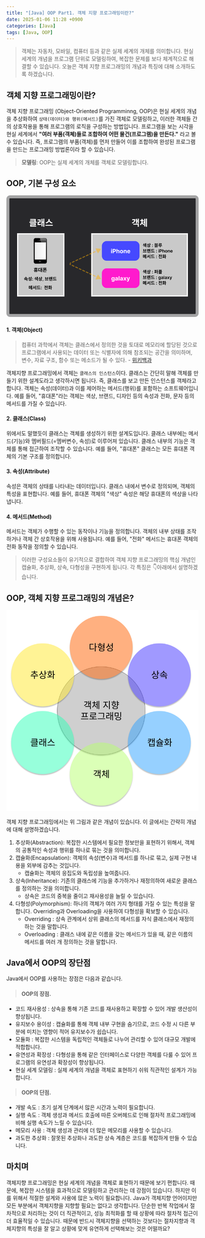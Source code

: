 ```yaml
---
title: "[Java] OOP Part1. 객체 지향 프로그래밍이란?"
date: 2025-01-06 11:28 +0900
categories: [Java]
tags: [Java, OOP]
---
```


> 객체는 자동차, 모바일, 컴퓨터 등과 같은 실제 세계의 개체를 의미합니다. 현실 세계의 개념을 프로그램 단위로 모델링하여, 복잡한 문제를 보다 체계적으로 해결할 수 있습니다. 오늘은 객체 지향 프로그래밍의 개념과 특징에 대해 소개하도록 하겠습니다. 

## 객체 지향 프로그래밍이란? 

객체 지향 프로그래밍 (Object-Oriented Programminng, OOP)은 현실 세계의 개념을 추상화하여 `상태(데이터)와 행위(메서드)`를 가진 객체로 모델링하고, 이러한 객체들 간의 상호작용을 통해 프로그램의 로직을 구성하는 방법입니다. 프로그램을 보는 시각을 현실 세계에서 **"여러 부품(객쳬)들로 조합하여 어떤 물건(프로그램)을 만든다."** 라고 볼 수 있습니다. 즉, 프로그램의 부품(객체)를 먼저 만들어 이를 조합하여 완성된 프로그램을 만드는 프로그래밍 방법론이라 할 수 있습니다. 

> **모델링**: OOP는 실제 세계의 개체를 객체로 모델링합니다.

## OOP, 기본 구성 요소

![obj_class.png](https://github.com/Euihyunee/euihyunee.github.io/blob/main/_posts/img/obj_class.png?raw=true)


#### 1. 객체(Object) 

> 컴퓨터 과학에서 객체는 클래스에서 정의한 것을 토대로 메모리에 할당된 것으로 프로그램에서 사용되는 데이터 또는 식별자에 의해 참조되는 공간을 의미하며, 변수, 자료 구조, 함수 또는 메소드가 될 수 있다. - [위키백과](https://ko.wikipedia.org/wiki/%EA%B0%9D%EC%B2%B4_(%EC%BB%B4%ED%93%A8%ED%84%B0_%EA%B3%BC%ED%95%99))

객체지향 프로그래밍에서 객체는 `클래스의 인스턴스`이다. 클래스는 간단히 말해 객체를 만들기 위한 설계도라고 생각하시면 됩니다. 즉, 클래스를 보고 만든 인스턴스를 객체라고 합니다. 객체는 속성(데이터)과 이를 제어하는 메서드(행위)를 포함하는 소프트웨어입니다. 예를 들어, "휴대폰"라는 객체는 색상, 브랜드, 디자인 등의 속성과 전화, 문자 등의 메서드를 가질 수 있습니다. 


#### 2. 클래스(Class) 

위에서도 말했듯이 클래스는 객체를 생성하기 위한 설계도입니다. 클래스 내부에는 메서드(기능)와 멤버필드(=멤버변수, 속성)로 이루어져 있습니다. 클래스 내부의 기능은 객체를 통해 접근하여 조작할 수 있습니다. 예를 들어, "휴대폰" 클래스는 모든 휴대폰 객체의 기본 구조를 정의합니다. 

#### 3. 속성(Attribute)

속성은 객체의 상태를 나타내는 데이터입니다. 클래스 내에서 변수로 정의되며, 객체의 특성을 표현합니다. 예를 들어, 휴대폰 객체의 "색상" 속성은 해당 휴대폰의 색상을 나타냅니다. 

#### 4. 메서드(Method)

메서드는 객체가 수행할 수 있는 동작이나 기능을 정의합니다. 객체의 내부 상태를 조작하거나 객체 간 상호작용을 위해 사용됩니다. 예를 들어, "전화" 메서드는 휴대폰 객체의 전화 동작을 정의할 수 있습니다. 

> 이러한 구성요소들이 유기적으로 결합하여 객체 지향 프로그래밍의 핵심 개념인 캡슐화, 추상화, 상속, 다형성을 구현하게 됩니다. 각 특징은 👇아래에서 설명하겠습니다.

## OOP, 객체 지향 프로그래밍의 개념은? 

![oops_concept](https://github.com/Euihyunee/euihyunee.github.io/blob/main/_posts/img/oops_concept.png?raw=true)

객체 지향 프로그래밍에서는 위 그림과 같은 개념이 있습니다. 이 글에서는 간략히 개념에 대해 설명하겠습니다. 

1. 추상화(Abstraction): 복잡한 시스템에서 필요한 정보만을 표현하기 위해서, 객체의 공통적인 속성과 행위를 하나로 묶는 것을 의미합니다. 
2. 캡슐화(Encapsulation): 객체의 속성(변수)과 메서드를 하나로 묶고, 실제 구현 내용을 외부에 감추는 것입니다.  
    - 캡슐화는 객체의 응집도와 독립성을 높여줍니다.
3. 상속(Inheritance): 기존의 클래스에 기능을 추가하거나 재정의하여 새로운 클래스를 정의하는 것을 의미합니다.
    - 상속은 코드의 중복을 줄이고 재사용성을 늘릴 수 있습니다.
4. 다형성(Polymorphism): 하나의 객체가 여러 가지 형태를 가질 수 있는 특성을 말합니다. Overriding과 Overloading을 사용하여 다형성을 확보할 수 있습니다. 
    - Overriding : 상속 관계에서 상위 클래스의 메서드를 자식 클래스에서 재정의하는 것을 말합니다. 
    - Overloading : 클래스 내에 같은 이름을 갖는 메서드가 있을 때, 같은 이름의 메서드를 여러 개 정의하는 것을 말합니다. 

## Java에서 OOP의 장단점

Java에서 OOP를 사용하는 장점은 다음과 같습니다. 

> #### OOP의 장점.

- 코드 재사용성 : 상속을 통해 기존 코드를 재사용하고 확장할 수 있어 개발 생산성이 향상됩니다.
- 유지보수 용이성 : 캡슐화를 통해 객체 내부 구현을 숨기므로, 코드 수정 시 다른 부분에 미치는 영향이 적어 유지보수가 쉽습니다. 
- 모듈화 : 복잡한 시스템을 독립적인 객체들로 나누어 관리할 수 있어 대규모 개발에 적합합니다.
- 유연성과 확장성 : 다형성을 통해 같은 인터페이스로 다양한 객체를 다룰 수 있어 프로그램의 유연성과 확장성이 향상됩니다. 
- 현실 세계 모델링 : 실제 세계의 개념을 객체로 표현하기 쉬워 직관적인 설계가 가능합니다. 

> #### OOP의 단점.

- 개발 속도 : 초기 설계 단계에서 많은 시간과 노력이 필요합니다. 
- 실행 속도 : 객체 생성과 메서드 호출에 따른 오버헤드로 인해 절차적 프로그래밍에 비해 실행 속도가 느릴 수 있습니다. 
- 메모리 사용 : 객체 생성과 관리에 더 많은 메모리를 사용할 수 있습니다.
- 과도한 추상화 : 잘못된 추상화나 과도한 상속 계층은 코드를 복잡하게 만들 수 있습니다. 

## 마치며 

객체지향 프로그래밍은 현실 세계의 개념을 객체로 표현하기 때문에 보기 편합니다. 때문에, 복잡한 시스템을 효과적으로 모델링하고 관리하는 데 강점이 있습니다. 하지만 이를 위해서 적절한 설계와 사용에 많은 노력이 필요합니다. Java가 객체지향 언어이지만 모든 부분에서 객체지향을 지향할 필요는 없다고 생각합니다. 단순한 반복 작업에서 절차적으로 처리하는 것이 더 직관적이고, 성능 최적화를 할 때 상황에 따라 절차적 접근이 더 효율적일 수 있습니다. 때문에 반드시 객체지향을 선택하는 것보다는 절차지향과 객체지향의 특성을 잘 알고 상황에 맞게 유연하게 선택해보는 것은 어떨까요?